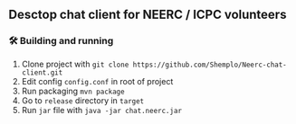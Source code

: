 ## Desctop chat client for NEERC / ICPC volunteers

### :hammer_and_wrench: Building and running

1. Clone project with `git clone https://github.com/Shemplo/Neerc-chat-client.git`
2. Edit config `config.conf` in root of project
3. Run packaging `mvn package`
4. Go to `release` directory in  `target`
5. Run `jar` file with `java -jar chat.neerc.jar`
